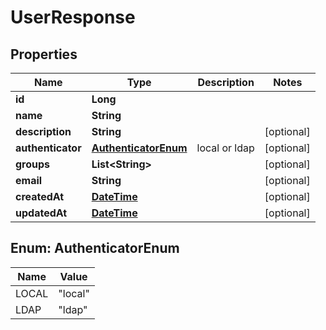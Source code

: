 
# UserResponse

## Properties
Name | Type | Description | Notes
------------ | ------------- | ------------- | -------------
**id** | **Long** |  | 
**name** | **String** |  | 
**description** | **String** |  |  [optional]
**authenticator** | [**AuthenticatorEnum**](#AuthenticatorEnum) | local or ldap |  [optional]
**groups** | **List&lt;String&gt;** |  |  [optional]
**email** | **String** |  |  [optional]
**createdAt** | [**DateTime**](DateTime.md) |  |  [optional]
**updatedAt** | [**DateTime**](DateTime.md) |  |  [optional]


<a name="AuthenticatorEnum"></a>
## Enum: AuthenticatorEnum
Name | Value
---- | -----
LOCAL | &quot;local&quot;
LDAP | &quot;ldap&quot;



